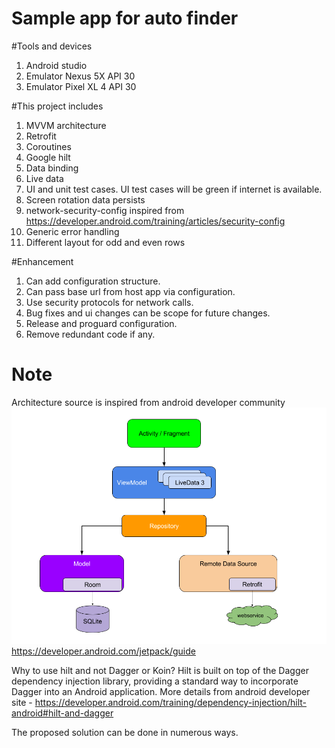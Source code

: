# Sample app for auto finder

#Tools and devices
1. Android studio
2. Emulator Nexus 5X API 30
3. Emulator Pixel XL 4 API 30

#This project includes 
1. MVVM architecture
2. Retrofit
3. Coroutines
4. Google hilt
5. Data binding
6. Live data
7. UI and unit test cases. UI test cases will be green if internet is available.
8. Screen rotation data persists
9. network-security-config inspired from https://developer.android.com/training/articles/security-config
10. Generic error handling
11. Different layout for odd and even rows

#Enhancement
1. Can add configuration structure. 
2. Can pass base url from host app via configuration. 
3. Use security protocols for network calls.
4. Bug fixes and ui changes can be scope for future changes.
5. Release and proguard configuration.
6. Remove redundant code if any.

# Note
Architecture source is inspired from android developer community
![App architecture](final-architecture.png "final-architecture")
https://developer.android.com/jetpack/guide


Why to use hilt and not Dagger or Koin?
Hilt is built on top of the Dagger dependency injection library, 
providing a standard way to incorporate Dagger into an Android application.
More details from android developer site - 
https://developer.android.com/training/dependency-injection/hilt-android#hilt-and-dagger

The proposed solution can be done in numerous ways. 